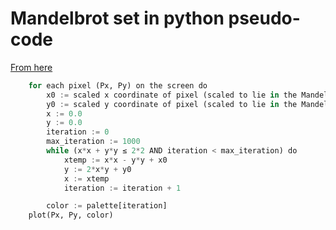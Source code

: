 
# Mandelbrot set in python pseudo-code

[From here]

```python
	for each pixel (Px, Py) on the screen do
	    x0 := scaled x coordinate of pixel (scaled to lie in the Mandelbrot X scale (-2.5, 1))
	    y0 := scaled y coordinate of pixel (scaled to lie in the Mandelbrot Y scale (-1, 1))
	    x := 0.0
	    y := 0.0
	    iteration := 0
	    max_iteration := 1000
	    while (x*x + y*y ≤ 2*2 AND iteration < max_iteration) do
	        xtemp := x*x - y*y + x0
	        y := 2*x*y + y0
	        x := xtemp
	        iteration := iteration + 1

	    color := palette[iteration]
    plot(Px, Py, color)
```

[From here]: https://en.wikipedia.org/wiki/Mandelbrot_set#Computer_drawings
